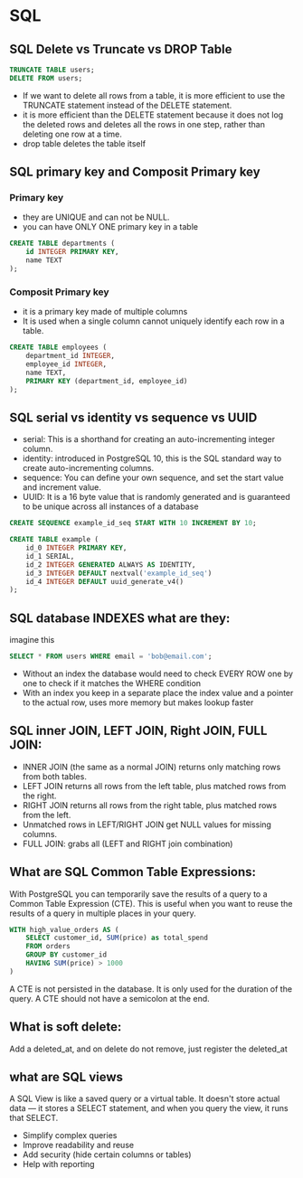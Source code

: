 # SQL

## SQL Delete vs Truncate vs DROP Table
```sql
TRUNCATE TABLE users;
DELETE FROM users;
```
- If we want to delete all rows from a table, it is more efficient to use the TRUNCATE statement instead of the DELETE statement.
- it is more efficient than the DELETE statement because it does not log the deleted rows and deletes all the rows in one step, rather than deleting one row at a time.
- drop table deletes the table itself

## SQL primary key and Composit Primary key

### Primary key
- they are UNIQUE and can not be NULL.
- you can have ONLY ONE primary key in a table
```SQL
CREATE TABLE departments (
    id INTEGER PRIMARY KEY,
    name TEXT
);
```
### Composit Primary key
- it is a primary key made of multiple columns
- It is used when a single column cannot uniquely identify each row in a table.
```SQL
CREATE TABLE employees (
    department_id INTEGER,
    employee_id INTEGER,
    name TEXT,
    PRIMARY KEY (department_id, employee_id)
);
```

## SQL serial vs identity vs sequence vs UUID 

- serial: This is a shorthand for creating an auto-incrementing integer column.
- identity: introduced in PostgreSQL 10, this is the SQL standard way to create auto-incrementing columns.
- sequence: You can define your own sequence, and set the start value and increment value.
- UUID: It is a 16 byte value that is randomly generated and is guaranteed to be unique across all instances of a database
```SQL
CREATE SEQUENCE example_id_seq START WITH 10 INCREMENT BY 10;

CREATE TABLE example (
    id_0 INTEGER PRIMARY KEY,
    id_1 SERIAL,
    id_2 INTEGER GENERATED ALWAYS AS IDENTITY,
    id_3 INTEGER DEFAULT nextval('example_id_seq')
    id_4 INTEGER DEFAULT uuid_generate_v4()
);
```

## SQL database INDEXES what are they:

imagine this 
```SQL
SELECT * FROM users WHERE email = 'bob@email.com';
```
- Without an index the database would need to check EVERY ROW one by one to check if it matches the WHERE condition
- With an index you keep in a separate place the index value and a pointer to the actual row, uses more memory but makes lookup faster


## SQL inner JOIN, LEFT JOIN, Right JOIN, FULL JOIN:
- INNER JOIN (the same as a normal JOIN) returns only matching rows from both tables.
- LEFT JOIN returns all rows from the left table, plus matched rows from the right.
- RIGHT JOIN returns all rows from the right table, plus matched rows from the left.
- Unmatched rows in LEFT/RIGHT JOIN get NULL values for missing columns.
- FULL JOIN: grabs all (LEFT and RIGHT join combination)

## What are SQL Common Table Expressions:
With PostgreSQL you can temporarily save the results of a query to a Common Table Expression (CTE). This is useful when you want to reuse the results of a query in multiple places in your query.

```SQL 
WITH high_value_orders AS (
    SELECT customer_id, SUM(price) as total_spend
    FROM orders
    GROUP BY customer_id
    HAVING SUM(price) > 1000
)
```
A CTE is not persisted in the database. It is only used for the duration of the query. A CTE should not have a semicolon at the end.
## What is soft delete:
Add a deleted_at, and on delete do not remove, just register the deleted_at
## what are SQL views
A SQL View is like a saved query or a virtual table.
It doesn't store actual data — it stores a SELECT statement, and when you query the view, it runs that SELECT.
- Simplify complex queries
- Improve readability and reuse
- Add security (hide certain columns or tables)
- Help with reporting